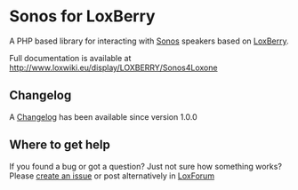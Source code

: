 Sonos for LoxBerry
==================

A PHP based library for interacting with [Sonos](http://www.sonos.com/) speakers based on 
[LoxBerry](http://www.loxwiki.eu/display/LOXBERRY/LoxBerry/).  

Full documentation is available at http://www.loxwiki.eu/display/LOXBERRY/Sonos4Loxone  


Changelog
---------
A [Changelog](//github.com/Liver64/LoxBerry-Sonos/blob/master/webfrontend/html/changelog.txt) has been available since version 1.0.0


Where to get help
-----------------
If you found a bug or got a question? Just not sure how something works?  
Please [create an issue](//github.com/Liver64/LoxBerry-Sonos/issues) or post alternatively in [LoxForum](https://www.loxforum.com/forum/projektforen/loxberry/plugins/74862-loxberry-sonos-plugin-verf%C3%BCgbar)
